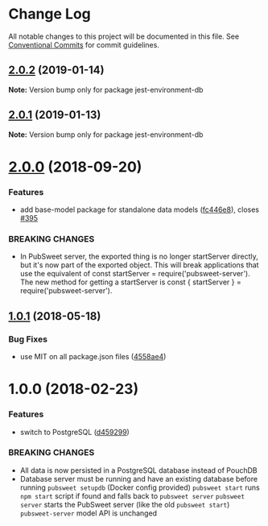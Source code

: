 # Change Log

All notable changes to this project will be documented in this file.
See [Conventional Commits](https://conventionalcommits.org) for commit guidelines.

## [2.0.2](https://gitlab.coko.foundation/pubsweet/pubsweet/compare/jest-environment-db@2.0.1...jest-environment-db@2.0.2) (2019-01-14)

**Note:** Version bump only for package jest-environment-db





## [2.0.1](https://gitlab.coko.foundation/pubsweet/pubsweet/compare/jest-environment-db@2.0.0...jest-environment-db@2.0.1) (2019-01-13)

**Note:** Version bump only for package jest-environment-db





<a name="2.0.0"></a>
# [2.0.0](https://gitlab.coko.foundation/pubsweet/pubsweet/compare/jest-environment-db@1.0.1...jest-environment-db@2.0.0) (2018-09-20)


### Features

* add base-model package for standalone data models ([fc446e8](https://gitlab.coko.foundation/pubsweet/pubsweet/commit/fc446e8)), closes [#395](https://gitlab.coko.foundation/pubsweet/pubsweet/issues/395)


### BREAKING CHANGES

* In PubSweet server, the exported thing is no longer startServer directly, but it's
now part of the exported object. This will break applications that use the equivalent of const
startServer = require('pubsweet-server'). The new method for getting a startServer is const {
startServer } = require('pubsweet-server').




<a name="1.0.1"></a>
## [1.0.1](https://gitlab.coko.foundation/pubsweet/pubsweet/compare/jest-environment-db@1.0.0...jest-environment-db@1.0.1) (2018-05-18)


### Bug Fixes

* use MIT on all package.json files ([4558ae4](https://gitlab.coko.foundation/pubsweet/pubsweet/commit/4558ae4))




<a name="1.0.0"></a>
# 1.0.0 (2018-02-23)


### Features

* switch to PostgreSQL ([d459299](https://gitlab.coko.foundation/pubsweet/pubsweet/commit/d459299))


### BREAKING CHANGES

* All data is now persisted in a PostgreSQL database instead of PouchDB
* Database server must be running and have an existing database before running `pubsweet setupdb` (Docker config provided)
`pubsweet start` runs `npm start` script if found and falls back to `pubsweet server`
`pubsweet server` starts the PubSweet server (like the old `pubsweet start`)
`pubsweet-server` model API is unchanged
